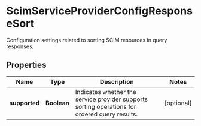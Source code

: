 

# ScimServiceProviderConfigResponseSort

Configuration settings related to sorting SCIM resources in query responses.
## Properties

Name | Type | Description | Notes
------------ | ------------- | ------------- | -------------
**supported** | **Boolean** | Indicates whether the service provider supports sorting operations for ordered query results. |  [optional]



